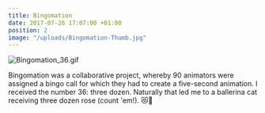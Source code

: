 ```yaml
---
title: Bingomation
date: 2017-07-26 17:07:00 +01:00
position: 2
image: "/uploads/Bingomation-Thumb.jpg"
---
```


![Bingomation_36.gif](/uploads/Bingomation_36.gif)

Bingomation was a collaborative project, whereby 90 animators were assigned a bingo call for which they had to create a five-second animation. I received the number 36: three dozen. Naturally that led me to a ballerina cat receiving three dozen rose (count 'em!). 😻🌹